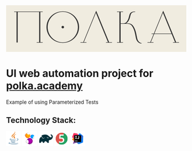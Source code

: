 ![](src/images/logo_polka.png)

# UI web automation project for [polka.academy](https://polka.academy/)
Example of using Parameterized Tests

## Technology Stack:

[comment]: <> (| Java | Selenide | Gradle | Junit5 | IntelliJ IDEA |)

[comment]: <> (|:------:|:----:|:------:|:------:|:------:|)

[comment]: <> (| ![Java]&#40;src/images/Java.png&#41; | ![Selenide]&#40;src/images/Selenide.png&#41; | ![Gradle]&#40;src/images/Gradle.png&#41; | ![JUnit5]&#40;src/images/JUnit5.png&#41; | ![Intelij_IDEA]&#40;src/images/Intelij_IDEA.png&#41; |)
 ![Java](src/images/Java.png)  ![Selenide](src/images/Selenide.png)  ![Gradle](src/images/Gradle.png)  ![JUnit5](src/images/JUnit5.png)  ![Intelij_IDEA](src/images/Intelij_IDEA.png)

